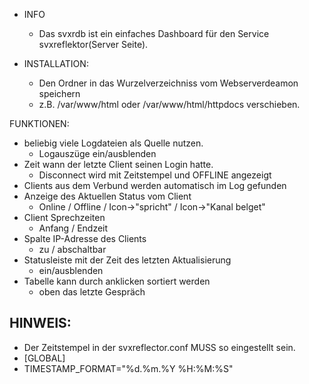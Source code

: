 - INFO
  - Das svxrdb ist ein einfaches Dashboard für den Service svxreflektor(Server Seite).

- INSTALLATION:
  - Den Ordner in das Wurzelverzeichniss vom Webserverdeamon speichern
  - z.B. /var/www/html oder /var/www/html/httpdocs verschieben.

FUNKTIONEN:
  - beliebig viele Logdateien als Quelle nutzen.
    - Logauszüge ein/ausblenden
  - Zeit wann der letzte Client seinen Login hatte.
    - Disconnect wird mit Zeitstempel und OFFLINE angezeigt
  - Clients aus dem Verbund werden automatisch im Log gefunden
  - Anzeige des Aktuellen Status vom Client
    - Online / Offline / Icon->"spricht" / Icon->"Kanal belget"
  - Client Sprechzeiten
    - Anfang / Endzeit
  - Spalte IP-Adresse des Clients
    - zu / abschaltbar
  - Statusleiste mit der Zeit des letzten Aktualisierung
    - ein/ausblenden
  - Tabelle kann durch anklicken sortiert werden
    - oben das letzte Gespräch

## HINWEIS:
  - Der Zeitstempel in der svxreflector.conf MUSS so eingestellt sein.
  - [GLOBAL]
  - TIMESTAMP_FORMAT="%d.%m.%Y %H:%M:%S"
